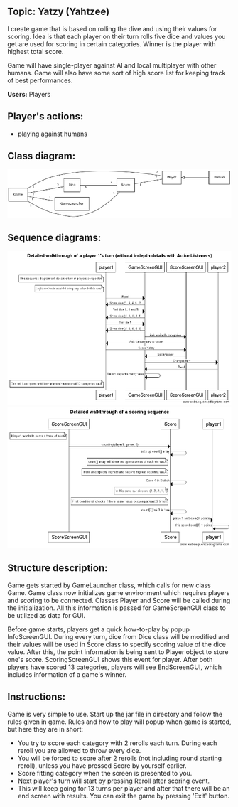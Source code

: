 ## Topic: Yatzy (Yahtzee)

I create game that is based on rolling the dive and using their values for scoring. Idea is that each player on their turn rolls five dice and values you get are used for scoring in certain categories. Winner is the player with highest total score.

Game will have single-player against AI and local multiplayer with other humans. Game will also have some sort of high score list for keeping track of best performances.

**Users:** Players 

## Player's actions:
* playing against humans

## Class diagram:
![Class diagram](luokkakaavio.png)

## Sequence diagrams:
![Sequence diagram](game1.png)
![Sequence diagram](player1.png)

## Structure description:

Game gets started by GameLauncher class, which calls for new class Game. Game class now initializes game environment which requires players and scoring to be connected. Classes Player and Score will be called during the initialization. All this information is passed for GameScreenGUI class to be utilized as data for GUI.

Before game starts, players get a quick how-to-play by popup InfoScreenGUI. During every turn, dice from Dice class will be modified and their values will be used in Score class to specify scoring value of the dice value. After this, the point information is being sent to Player object to store one's score. ScoringScreenGUI shows this event for player. After both players have scored 13 categories, players will see EndScreenGUI, which includes information of a game's winner.


## Instructions:

Game is very simple to use. Start up the jar file in directory and follow the rules given in game. Rules and how to play will popup when game is started, but here they are in short:
* You try to score each category with 2 rerolls each turn. During each reroll you are allowed to throw every dice.
* You will be forced to score after 2 rerolls (not including round starting reroll), unless you have pressed Score by yourself earlier.
* Score fitting category when the screen is presented to you.
* Next player's turn will start by pressing Reroll after scoring event.
* This will keep going for 13 turns per player and after that there will be an end screen with results. You can exit the game by pressing 'Exit' button.
